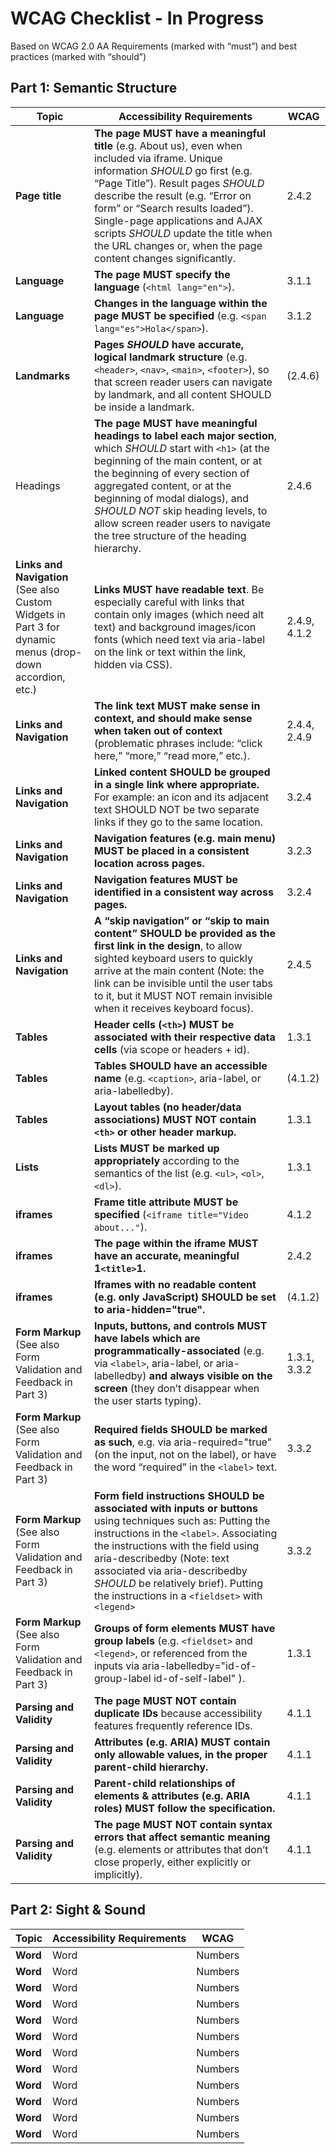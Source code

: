 # WCAG Checklist - In Progress

Based on WCAG 2.0 AA Requirements (marked with “must”) and best practices (marked with “should”)

## Part 1: Semantic Structure

| Topic      | Accessibility Requirements                                                                                                                                                                                                                                                                                                                                                                       | WCAG  |
|------------|--------------------------------------------------------------------------------------------------------------------------------------------------------------------------------------------------------------------------------------------------------------------------------------------------------------------------------------------------------------------------------------------------|-------|
| **Page title** | **The page MUST have a meaningful title** (e.g. About us), even when included via iframe. Unique information *SHOULD* go first (e.g. “Page Title”). Result pages *SHOULD* describe the result (e.g. “Error on form” or “Search results loaded”). Single-page applications and AJAX scripts *SHOULD* update the title when the URL changes or, when the page content changes significantly. | 2.4.2 |
| **Language**   | **The page MUST specify the language** (`<html lang="en">`).                                                                                                                                                                                                                                                                                                                                                           | 3.1.1 |
| **Language**   | **Changes in the language within the page MUST be specified** (e.g. `<span lang="es">Hola</span>`).                                                                                                                                                                                                                                                                                                                           | 3.1.2 |
| **Landmarks** | **Pages *SHOULD* have accurate, logical landmark structure** (e.g. `<header>`, `<nav>`, `<main>`, `<footer>`), so that screen reader users can navigate by landmark, and all content SHOULD be inside a landmark. | (2.4.6) |
| Headings | **The page MUST have meaningful headings to label each major section**, which *SHOULD* start with `<h1>` (at the beginning of the main content, or at the beginning of every section of aggregated content, or at the beginning of modal dialogs), and *SHOULD NOT* skip heading levels, to allow screen reader users to navigate the tree structure of the heading hierarchy. | 2.4.6 |
| **Links and Navigation** <br/> (See also Custom Widgets in Part 3 for dynamic menus (drop-down accordion, etc.) | **Links MUST have readable text**. Be especially careful with links that contain only images (which need alt text) and background images/icon fonts (which need text via aria-label on the link or text within the link, hidden via CSS). | 2.4.9, 4.1.2 |
| **Links and Navigation** | **The link text MUST make sense in context, and should make sense when taken out of context** (problematic phrases include: “click here,” “more,” “read more,” etc.). | 2.4.4, 2.4.9 |
| **Links and Navigation** | **Linked content SHOULD be grouped in a single link where appropriate.** For example: an icon and its adjacent text SHOULD NOT be two separate links if they go to the same location. | 3.2.4 |
| **Links and Navigation**  | **Navigation features (e.g. main menu) MUST be placed in a consistent location across pages.** | 3.2.3 |
| **Links and Navigation**  | **Navigation features MUST be identified in a consistent way across pages.** | 3.2.4 |
| **Links and Navigation**  | **A “skip navigation” or “skip to main content” SHOULD be provided as the first link in the design**, to allow sighted keyboard users to quickly arrive at the main content (Note: the link can be invisible until the user tabs to it, but it MUST NOT remain invisible when it receives keyboard focus). | 2.4.5 |
| **Tables** | **Header cells (`<th>`) MUST be associated with their respective data cells** (via scope or headers + id). | 1.3.1 |
| **Tables** | **Tables SHOULD have an accessible name** (e.g. `<caption>`, aria-label, or aria-labelledby). | (4.1.2) |
| **Tables** | **Layout tables (no header/data associations) MUST NOT contain `<th>` or other header markup.** | 1.3.1 |
| **Lists** | **Lists MUST be marked up appropriately** according to the semantics of the list (e.g. `<ul>`, `<ol>`, `<dl>`). | 1.3.1 |
| **iframes** | **Frame title attribute MUST be specified** (`<iframe title="Video about..."`). | 4.1.2 |
| **iframes** | **The page within the iframe MUST have an accurate, meaningful 1`<title>`1.** | 2.4.2 |
| **iframes** | **Iframes with no readable content (e.g. only JavaScript) SHOULD be set to aria-hidden="true".** | (4.1.2) |
| **Form Markup** <br/> (See also Form Validation and Feedback in Part 3) | **Inputs, buttons, and controls MUST have labels which are programmatically-associated** (e.g. via `<label>`, aria-label, or aria-labelledby) **and always visible on the screen** (they don’t disappear when the user starts typing). | 1.3.1, 3.3.2 |
| **Form Markup** <br/> (See also Form Validation and Feedback in Part 3) | **Required fields SHOULD be marked as such**, e.g. via aria-required="true" (on the input, not on the label), or have the word “required” in the `<label>` text. | 3.3.2 |
| **Form Markup** <br/> (See also Form Validation and Feedback in Part 3) | **Form field instructions SHOULD be associated with inputs or buttons** using techniques such as: Putting the instructions in the `<label>`. Associating the instructions with the field using aria-describedby (Note: text associated via aria-describedby *SHOULD* be relatively brief). Putting the instructions in a `<fieldset>` with `<legend>` | 3.3.2 |
| **Form Markup** <br/> (See also Form Validation and Feedback in Part 3) | **Groups of form elements MUST have group labels** (e.g. `<fieldset>` and `<legend>`, or referenced from the inputs via aria-labelledby="id-of-group-label id-of-self-label" ). | 1.3.1 |
| **Parsing and Validity** | **The page MUST NOT contain duplicate IDs** because accessibility features frequently reference IDs. | 4.1.1 |
| **Parsing and Validity** | **Attributes (e.g. ARIA) MUST contain only allowable values, in the proper parent-child hierarchy.** | 4.1.1 |
| **Parsing and Validity** | **Parent-child relationships of elements & attributes (e.g. ARIA roles) MUST follow the specification.** | 4.1.1 |
| **Parsing and Validity** | **The page MUST NOT contain syntax errors that affect semantic meaning** (e.g. elements or attributes that don’t close properly, either explicitly or implicitly). | 4.1.1 |

## Part 2: Sight & Sound
| Topic      | Accessibility Requirements                                                                                                                                                                                                                                                                                                                                                                       | WCAG  |
|------------|--------------------------------------------------------------------------------------------------------------------------------------------------------------------------------------------------------------------------------------------------------------------------------------------------------------------------------------------------------------------------------------------------|-------|
| **Word** | Word | Numbers |
| **Word** | Word | Numbers |
| **Word** | Word | Numbers |
| **Word** | Word | Numbers |
| **Word** | Word | Numbers |
| **Word** | Word | Numbers |
| **Word** | Word | Numbers |
| **Word** | Word | Numbers |
| **Word** | Word | Numbers |
| **Word** | Word | Numbers |
| **Word** | Word | Numbers |
| **Word** | Word | Numbers |
